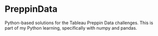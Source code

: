 # PreppinData
Python-based solutions for the Tableau Preppin Data challenges.
This is part of my Python learning, specifically with numpy and pandas.
